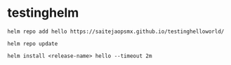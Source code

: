 # testinghelm



    helm repo add hello https://saitejaopsmx.github.io/testinghelloworld/

    helm repo update
    
    helm install <release-name> hello --timeout 2m

